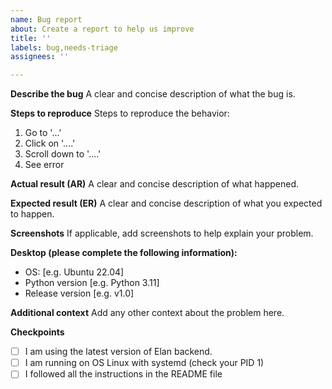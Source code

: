 ```yaml
---
name: Bug report
about: Create a report to help us improve
title: ''
labels: bug,needs-triage
assignees: ''

---
```


**Describe the bug**
A clear and concise description of what the bug is.

**Steps to reproduce**
Steps to reproduce the behavior:
1. Go to '...'
2. Click on '....'
3. Scroll down to '....'
4. See error

**Actual result (AR)**
A clear and concise description of what happened.

**Expected result (ER)**
A clear and concise description of what you expected to happen.

**Screenshots**
If applicable, add screenshots to help explain your problem.

**Desktop (please complete the following information):**
 - OS: [e.g. Ubuntu 22.04]
 - Python version [e.g. Python 3.11]
 - Release version [e.g. v1.0]

**Additional context**
Add any other context about the problem here.

**Checkpoints**
- [ ] I am using the latest version of Elan backend.
- [ ] I am running on OS Linux with systemd (check your PID 1)
- [ ] I followed all the instructions in the README file
